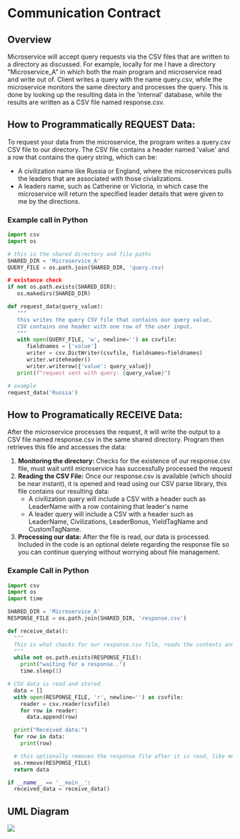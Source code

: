 # Communication Contract

## Overview

Microservice will accept query requests via the CSV files that are written to a directory as discussed. For example, locally for me I have a directory "Microservice_A" in which both the main program and microservice read and write out of. Client writes a query with the name query.csv, while the microservice monitors the same directory and processes the query. This is done by looking up the resulting data in the 'internal' database, while the results are written as a CSV file named response.csv.

## How to Programmatically REQUEST Data:

To request your data from the microservice, the program writes a query.csv CSV file to our directory. The CSV file contains a header named 'value' and a row that contains the query string, which can be:
- A civilization name like Russia or England, where the microservices pulls the leaders that are associated with those civializations.
- A leaders name, such as Catherine or Victoria, in which case the microservice will return the specified leader details that were given to me by the directions.

### Example call in Python
```Python
import csv
import os

# this is the shared directory and file paths
SHARED_DIR = 'Microservice_A'
QUERY_FILE = os.path.join(SHARED_DIR, 'query.csv)

# existance check
if not os.path.exists(SHARED_DIR):
   os.makedirs(SHARED_DIR)

def request_data(query_value):
   """
   this writes the query CSV file that contains our query value,
   CSV contains one header with one row of the user input.
   """
   with open(QUERY_FILE, 'w', newline='') as csvfile:
      fieldnames = ['value']
      writer = csv.DictWriter(csvfile, fieldnames=fieldnames)
      writer.writeheader()
      writer.writerow({'value': query_value})
   print(f"request sent with query: {query_value}")

# example
request_data('Russia')
```

## How to Programatically RECEIVE Data:
After the microservice processes the request, it will write the output to a CSV file named response.csv in the same shared directory. Program then retrieves this file and accesses the data:

1. **Monitoring the directory:**
   Checks for the existence of our response.csv file, must wait until microservice has successfully processed the request
2. **Reading the CSV File:**
   Once our response.csv is available (which should be near instant), it is opened and read using our CSV parse library, this file contains our resulting data:
   - A civilization query will include a CSV with a header such as LeaderName with a row containing that leader's name
   - A leader query will include a CSV with a header such as LeaderName, Civilizations, LeaderBonus, YieldTagName and CustomTagName.
3. **Processing our data:**
   After the file is read, our data is processed. Included in the code is an optional delete regarding the response file so you can continue querying without worrying about file management.

### Example Call in Python

```python
import csv
import os
import time

SHARED_DIR = 'Microservice_A'
RESPONSE_FILE = os.path.join(SHARED_DIR, 'response.csv')

def receive_data():
  """
  This is what checks for our response.csv file, reads the contents and returns the data as a list of rows.
  """
  while not os.path.esists(RESPONSE_FILE):
    print("waiting for a response..")
    time.sleep(1)

# CSV data is read and stored
  data = []
  with open(RESPONSE_FILE, 'r', newline='') as csvfile:
    reader = csv.reader(csvfile)
    for row in reader:
      data.append(row)

  print("Received data:")
  for row in data:
    print(row)

  # this optionally removes the response file after it is read, like mentioned above
  os.remove(RESPONSE_FILE)
  return data

if __name__ == '__main__':
  received_data = receive_data()
```
## UML Diagram
[![](https://mermaid.ink/img/pako:eNqdU9tq4zAQ_RUxTy2kIXYudvRQWFr6FigNdGHxi1aaxCKO5NUl2WzIv1dKnMWpWZKtQeA5njlzPEezB64FAgWLvzwqjs-SLQ1bF4qEp2bGSS5rphyZMalejY4fCbPHkDRxN3leMoPiRVcCTcw-xeQEdNOf5u8zyY22aDaSY6wIEGljhTqVtWQ8PD62-1Dy3UiHpIDwJ2bX53ZTALnbSleSI0I2rPJ4f-JpVz4EphYvJd_4SulthWKJZCErJNwgc1I3Gj7J7eiYaSWdNmQRzoWa28qf0SF3X6l8QyZuq_uE0GglR2ubSd1VWq98TYLHgjn2k9nz3K5JOHtg0NZaWbywIYC-cvYfFnQ0dWzYRvLr9-CpRL5qpn-p4wbvO9IX2itxvWkz-__u94bOG3W873HUhYIerNGsmRRhLfeRoQBX4hoLiOoEM6tIfAh5zDs93ykO1BmPPTDaL0ugC1bZEPk6EJ4X-i8aFu6H1hcx0D38BppmSX88nKZJmo7GeZLnPdgBnfTDezZJR8M0nyTjYX7owZ8jwaA_nWRJMhiNplkyzAbp-PABKzd2pA?type=png)](https://mermaid.live/edit#pako:eNqdU9tq4zAQ_RUxTy2kIXYudvRQWFr6FigNdGHxi1aaxCKO5NUl2WzIv1dKnMWpWZKtQeA5njlzPEezB64FAgWLvzwqjs-SLQ1bF4qEp2bGSS5rphyZMalejY4fCbPHkDRxN3leMoPiRVcCTcw-xeQEdNOf5u8zyY22aDaSY6wIEGljhTqVtWQ8PD62-1Dy3UiHpIDwJ2bX53ZTALnbSleSI0I2rPJ4f-JpVz4EphYvJd_4SulthWKJZCErJNwgc1I3Gj7J7eiYaSWdNmQRzoWa28qf0SF3X6l8QyZuq_uE0GglR2ubSd1VWq98TYLHgjn2k9nz3K5JOHtg0NZaWbywIYC-cvYfFnQ0dWzYRvLr9-CpRL5qpn-p4wbvO9IX2itxvWkz-__u94bOG3W873HUhYIerNGsmRRhLfeRoQBX4hoLiOoEM6tIfAh5zDs93ykO1BmPPTDaL0ugC1bZEPk6EJ4X-i8aFu6H1hcx0D38BppmSX88nKZJmo7GeZLnPdgBnfTDezZJR8M0nyTjYX7owZ8jwaA_nWRJMhiNplkyzAbp-PABKzd2pA)

